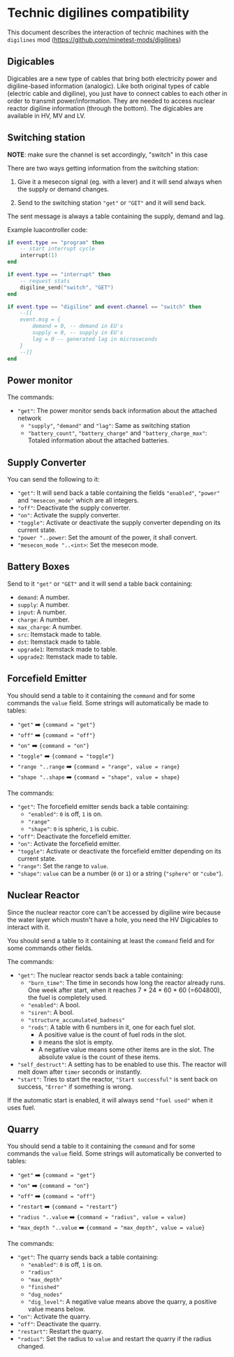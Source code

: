 
# Technic digilines compatibility

This document describes the interaction of
technic machines with the `digilines` mod (https://github.com/minetest-mods/digilines)

## Digicables

Digicables are a new type of cables that bring both electricity power and digiline-based information (analogic). Like both original types of cable (electric cable and digiline), you just have to connect cables to each other in order to transmit power/information. They are needed to access nuclear reactor digiline information (through the bottom). The digicables are available in HV, MV and LV.

## Switching station

**NOTE**: make sure the channel is set accordingly, "switch" in this case

There are two ways getting information from the switching station:
1. Give it a mesecon signal (eg. with a lever) and it will send always when the supply or demand changes.

2. Send to the switching station `"get"` or `"GET"` and it will send back.

The sent message is always a table containing the supply, demand and lag.

Example luacontroller code:
```lua
if event.type == "program" then
	-- start interrupt cycle
	interrupt(1)
end

if event.type == "interrupt" then
	-- request stats
	digiline_send("switch", "GET")
end

if event.type == "digiline" and event.channel == "switch" then
	--[[
	event.msg = {
		demand = 0, -- demand in EU's
		supply = 0, -- supply in EU's
		lag = 0 -- generated lag in microseconds
	}
	--]]
end
```

## Power monitor
The commands:
- `"get"`: The power monitor sends back information about the attached network
  - `"supply"`, `"demand"` and `"lag"`: Same as switching station
  - `"battery_count"`, `"battery_charge"` and `"battery_charge_max"`: Totaled information about the attached batteries.


## Supply Converter
You can send the following to it:
- `"get"`: It will send back a table containing the fields `"enabled"`, `"power"` and `"mesecon_mode"` which are all integers.
- `"off"`: Deactivate the supply converter.
- `"on"`: Activate the supply converter.
- `"toggle"`: Activate or deactivate the supply converter depending on its current state.
- `"power "..power`: Set the amount of the power, it shall convert.
- `"mesecon_mode "..<int>`: Set the mesecon mode.

## Battery Boxes
Send to it `"get"` or `"GET"` and it will send a table back containing:
- `demand`: A number.
- `supply`: A number.
- `input`: A number.
- `charge`: A number.
- `max_charge`: A number.
- `src`: Itemstack made to table.
- `dst`: Itemstack made to table.
- `upgrade1`: Itemstack made to table.
- `upgrade2`: Itemstack made to table.


## Forcefield Emitter
You should send a table to it containing the `command` and for some commands the `value` field.
Some strings will automatically be made to tables:
- `"get"` :arrow_right: `{command = "get"}`
- `"off"` :arrow_right: `{command = "off"}`
- `"on"` :arrow_right: `{command = "on"}`
- `"toggle"` :arrow_right: `{command = "toggle"}`
- `"range "..range` :arrow_right: `{command = "range", value = range}`
- `"shape "..shape` :arrow_right: `{command = "shape", value = shape}`

The commands:
- `"get"`: The forcefield emitter sends back a table containing:
  - `"enabled"`: `0` is off, `1` is on.
  - `"range"`
  - `"shape"`: `0` is spheric, `1` is cubic.
- `"off"`: Deactivate the forcefield emitter.
- `"on"`: Activate the forcefield emitter.
- `"toggle"`: Activate or deactivate the forcefield emitter depending on its current state.
- `"range"`: Set the range to `value`.
- `"shape"`: `value` can be a number (`0` or `1`) or a string (`"sphere"` or `"cube"`).


## Nuclear Reactor
Since the nuclear reactor core can't be accessed by digiline wire because the water layer which mustn't have a hole, you need the HV Digicables to interact with it.

You should send a table to it containing at least the `command` field and for some commands other fields.

The commands:
- `"get"`: The nuclear reactor sends back a table containing:
  - `"burn_time"`: The time in seconds how long the reactor already runs. One week after start, when it reaches 7 * 24 * 60 * 60 (=604800), the fuel is completely used.
  - `"enabled"`: A bool.
  - `"siren"`: A bool.
  - `"structure_accumulated_badness"`
  - `"rods"`: A table with 6 numbers in it, one for each fuel slot.
    -  A positive value is the count of fuel rods in the slot.
    - `0` means the slot is empty.
    -  A negative value means some other items are in the slot. The absolute value is the count of these items.
- `"self_destruct"`: A setting has to be enabled to use this. The reactor will melt down after `timer` seconds or instantly.
- `"start"`: Tries to start the reactor, `"Start successful"` is sent back on success, `"Error"` if something is wrong.

If the automatic start is enabled, it will always send `"fuel used"` when it uses fuel.


## Quarry
You should send a table to it containing the `command` and for some commands the `value` field.
Some strings will automatically be converted to tables:
- `"get"` :arrow_right: `{command = "get"}`
- `"on"` :arrow_right: `{command = "on"}`
- `"off"` :arrow_right: `{command = "off"}`
- `"restart` :arrow_right: `{command = "restart"}`
- `"radius "..value` :arrow_right: `{command = "radius", value = value}`
- `"max_depth "..value` :arrow_right: `{command = "max_depth", value = value}`

The commands:
- `"get"`: The quarry sends back a table containing:
  - `"enabled"`: `0` is off, `1` is on.
  - `"radius"`
  - `"max_depth"`
  - `"finished"`
  - `"dug_nodes"`
  - `"dig_level"`: A negative value means above the quarry, a positive value means below.
- `"on"`: Activate the quarry.
- `"off"`: Deactivate the quarry.
- `"restart"`: Restart the quarry.
- `"radius"`: Set the radius to `value` and restart the quarry if the radius changed.
